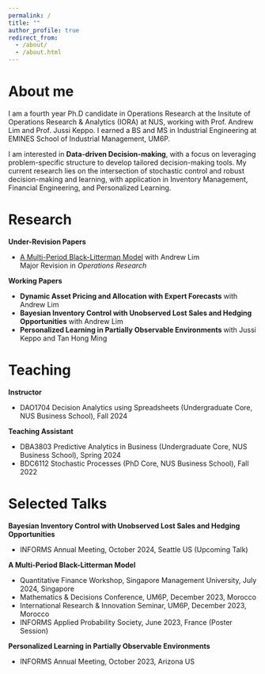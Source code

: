 ```yaml
---
permalink: /
title: ""
author_profile: true
redirect_from: 
  - /about/
  - /about.html
---
```


About me
=========

I am a fourth year Ph.D candidate in Operations Research at the Insitute of Operations Research & Analytics (IORA) at NUS, working with Prof. Andrew Lim and Prof. Jussi Keppo. I earned a BS and MS in Industrial Engineering at EMINES School of Industrial Management, UM6P.

I am interested in <b>Data-driven Decision-making</b>, with a focus on leveraging problem-specific structure to develop tailored decision-making tools. My current research lies on the intersection of stochastic control and robust decision-making and learning, with application in Inventory Management, Financial Engineering, and Personalized Learning. 


Research
==============

**Under-Revision Papers**
- [A Multi-Period Black-Litterman Model](https://papers.ssrn.com/sol3/papers.cfm?abstract_id=4811035) with Andrew Lim <br>
Major Revision in <em>Operations Research</em>

**Working Papers**
- <b>Dynamic Asset Pricing and Allocation with Expert Forecasts</b> with Andrew Lim
- <b> Bayesian Inventory Control with Unobserved Lost Sales and Hedging Opportunities</b> with Andrew Lim
- <b> Personalized Learning in Partially Observable Environments </b> with Jussi Keppo and Tan Hong Ming 


Teaching
======

**Instructor**
- DAO1704 Decision Analytics using Spreadsheets (Undergraduate Core, NUS Business School),  Fall 2024

**Teaching Assistant**
- DBA3803 Predictive Analytics in Business  (Undergraduate Core, NUS Business School),  Spring 2024
- BDC6112 Stochastic Processes (PhD Core, NUS Business School), Fall 2022


Selected Talks
=====
<b>Bayesian Inventory Control with Unobserved Lost Sales and Hedging Opportunities</b>
- INFORMS Annual Meeting, October 2024, Seattle US (Upcoming Talk)

 <b>A Multi-Period Black-Litterman Model</b> 
  - Quantitative Finance Workshop, Singapore Management University, July 2024, Singapore
  - Mathematics & Decisions Conference, UM6P, December 2023, Morocco
  - International Research & Innovation Seminar, UM6P, December 2023, Morocco
  - INFORMS Applied Probability Society, June 2023, France (Poster Session)

  <b>Personalized Learning in Partially Observable Environments</b>
  - INFORMS Annual Meeting, October 2023, Arizona US
